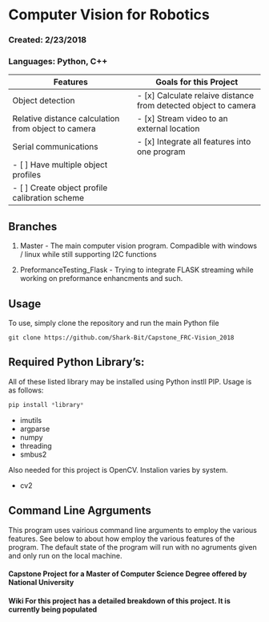 # Computer Vision for Robotics

### Created: 2/23/2018

### Languages: Python, C++

Features | Goals for this Project
-------- | ------
Object detection | - [x] Calculate relaive distance from detected object to camera
Relative distance calculation from object to camera | - [x] Stream video to an external location
Serial communications | - [x] Integrate all features into one program
 | - [ ] Have multiple object profiles
 | - [ ] Create object profile calibration scheme



 





## Branches

1. Master - The main computer vision program. Compadible with windows / linux while still supporting I2C functions

2. PreformanceTesting_Flask - Trying to integrate FLASK streaming while working on preformance enhancments and such. 



## Usage
To use, simply clone the repository and run the main Python file
```
git clone https://github.com/Shark-Bit/Capstone_FRC-Vision_2018
```

## Required Python Library’s: 
All of these listed library may be installed using Python instll PIP. Usage is as follows:
```python
pip install *library*
```
- imutils
- argparse
- numpy
- threading
- smbus2

Also needed for this project is OpenCV. Instalion varies by system.

- cv2


## Command Line Agrguments
This program uses vairious command line arguments to employ the various features. See below to about how employ the various features of the program. The default state of the program will run with no agruments given and only run on the local machine.





#### Capstone Project for a Master of Computer Science Degree offered by National University
#### Wiki For this project has a detailed breakdown of this project. It is currently being populated
